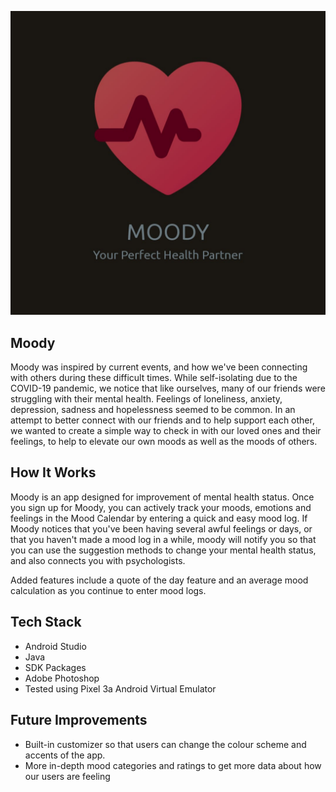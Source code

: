 ![alt text](https://github.com/pavik0413/Mental-Health-Detecting-App/blob/main/Moody.jpeg)

## Moody


Moody was inspired by current events, and how we've been connecting with others during these difficult times. While self-isolating due to the COVID-19 pandemic, we notice that like ourselves, many of our friends were struggling with their mental health. Feelings of loneliness, anxiety, depression, sadness and hopelessness seemed to be common. In an attempt to better connect with our friends and to help support each other, we wanted to create a simple way to check in with our loved ones and their feelings, to help to elevate our own moods as well as the moods of others.


## How It Works
Moody is an app designed for improvement of mental health status. Once you sign up for Moody, you can actively track your moods, emotions and feelings in the Mood Calendar by entering a quick and easy mood log. If Moody notices that you've been having several awful feelings or days, or that you haven't made a mood log in a while, moody will notify you so that you can use the suggestion methods to change your mental health status, and also connects you with psychologists.

Added features include a quote of the day feature and an average mood calculation as you continue to enter mood logs.

## Tech Stack
- Android Studio
- Java
- SDK Packages
- Adobe Photoshop
- Tested using Pixel 3a Android Virtual Emulator

## Future Improvements

- Built-in customizer so that users can change the colour scheme and accents of the app.
- More in-depth mood categories and ratings to get more data about how our users are feeling
